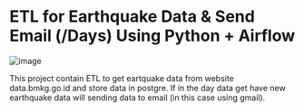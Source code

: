 # ETL for Earthquake Data & Send Email (/Days) Using Python + Airflow

![image](https://user-images.githubusercontent.com/55681442/170829793-09501a7a-34ff-4046-a30c-7ab1f3caf774.png)

This project contain ETL to get eartquake data from website data.bmkg.go.id and store data in postgre. If in the day data get have new earthquake data will sending data to email (in this case using gmail).

